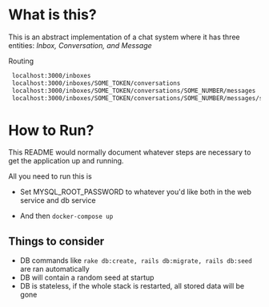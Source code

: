 # What is this?

This is an abstract implementation of a chat system where it has three entities: *Inbox, Conversation, and Message*

Routing

 ```bash
  localhost:3000/inboxes
  localhost:3000/inboxes/SOME_TOKEN/conversations
  localhost:3000/inboxes/SOME_TOKEN/conversations/SOME_NUMBER/messages
  localhost:3000/inboxes/SOME_TOKEN/conversations/SOME_NUMBER/messages/serach/SOME_WORD
``` 


# How to Run?

This README would normally document whatever steps are necessary to get the
application up and running.

All you need to run this is

* Set MYSQL_ROOT_PASSWORD to whatever you'd like both in the web service and db service

* And then ```docker-compose up``` 

## Things to consider

* DB commands like ```rake db:create, rails db:migrate, rails db:seed``` are ran automatically
* DB will contain a random seed at startup
* DB is stateless, if the whole stack is restarted, all stored data will be gone